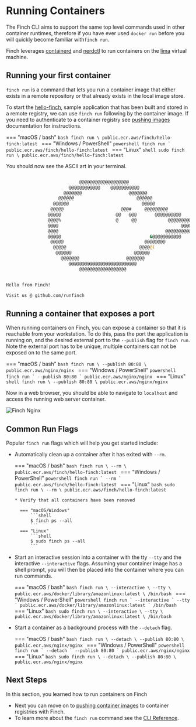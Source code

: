 # Running Containers

The Finch CLI aims to support the same top level commands used in other
container runtimes, therefore if you have ever used `docker run` before you will
quickly become familiar with`finch run`.

Finch leverages [containerd](https://github.com/containerd/containerd) and
[nerdctl](https://github.com/containerd/nerdctl) to run containers on the
[lima](https://github.com/lima-vm/lima) virtual machine.

## Running your first container

`finch run` is a command that lets you run a container image that either exists
in a remote repository or that already exists in the local image store.

To start the
[hello-finch](https://github.com/runfinch/finch/tree/main/contrib/hello-finch),
sample application that has been built and stored in a remote registry, we can
use `finch run` following by the container image. If you need to authenticate to
a container registry see [pushing
images](../pushing-images/#authenticating-to-a-container-registry) documentation
for instructions.

=== "macOS / bash"
    ```bash
    finch run \
        public.ecr.aws/finch/hello-finch:latest
    ```
=== "Windows / PowerShell"
    ```powershell
    finch run `
        public.ecr.aws/finch/hello-finch:latest
    ```
=== "Linux"
    ```shell
    sudo finch run \
        public.ecr.aws/finch/hello-finch:latest
    ```


You should now see the ASCII art in your terminal.

```bash

                            @@@@@@@@@@@@@@@@@@@
                        @@@@@@@@@@@@    @@@@@@@@@@@
                      @@@@@@@                  @@@@@@@
                    @@@@@@                        @@@@@@
                  @@@@@@                            @@@@@
                 @@@@@                      @@@#     @@@@@@@@@
                @@@@@                     @@   @@@       @@@@@@@@@@
                @@@@%                     @     @@            @@@@@@@@@@@
                @@@@                                               @@@@@@@@
                @@@@                                         @@@@@@@@@@@&
                @@@@@                                  &@@@@@@@@@@@
                 @@@@@                               @@@@@@@@
                  @@@@@                            @@@@@(
                   @@@@@@                        @@@@@@
                     @@@@@@@                  @@@@@@@
                        @@@@@@@@@@@@@@@@@@@@@@@@@@
                            @@@@@@@@@@@@@@@@@@


Hello from Finch!

Visit us @ github.com/runfinch
```

## Running a container that exposes a port

When running containers on Finch, you can expose a container so that it is
reachable from your workstation. To do this, pass the port the application is
running on, and the desired external port to the `--publish` flag for `finch
run`. Note the external port has to be unique, multiple containers can not be
exposed on to the same port.

=== "macOS / bash"
    ```bash
    finch run \
        --publish 80:80 \
        public.ecr.aws/nginx/nginx
    ```
=== "Windows / PowerShell"
    ```powershell
    finch run `
        --publish 80:80 `
        public.ecr.aws/nginx/nginx
    ```
=== "Linux"
    ```shell
    finch run \
        --publish 80:80 \
        public.ecr.aws/nginx/nginx
    ```

Now in a web browser, you should be able to
navigate to `localhost` and access the running web server container.

![Finch Nginx](/assets/finch_running_nginx.png "Finch Nginx")

## Common Run Flags

Popular `finch run` flags which will help you get started include:

* Automatically clean up a container after it has exited with `--rm`.

    === "macOS / bash"
        ```bash
        finch run \
            --rm \
            public.ecr.aws/finch/hello-finch:latest
        ```
    === "Windows / PowerShell"
        ```powershell
        finch run `
            --rm `
            public.ecr.aws/finch/hello-finch:latest
        ```
    === "Linux"
        ```bash
        sudo finch run \
            --rm \
            public.ecr.aws/finch/hello-finch:latest
        ```

      * Verify that all containers have been removed

        === "macOS/Windows"
            ```shell
            $ finch ps --all
            ```
        === "Linux"
            ```shell
            $ sudo finch ps --all
            ```

* Start an interactive session into a container with the tty `--tty` and the
  interactive `--interactive` flags. Assuming your container image has a shell
  prompt, you will then be placed into the container where you can run commands.

    === "macOS / bash"
        ```bash
        finch run \
            --interactive \
            --tty \
            public.ecr.aws/docker/library/amazonlinux:latest \
            /bin/bash
        ```
    === "Windows / PowerShell"
        ```powershell
        finch run `
            --interactive `
            --tty `
            public.ecr.aws/docker/library/amazonlinux:latest `
            /bin/bash
        ```
    === "Linux"
        ```bash
        sudo finch run \
            --interactive \
            --tty \
            public.ecr.aws/docker/library/amazonlinux:latest \
            /bin/bash
        ```

* Start a container as a background process with the `--detach` flag.

    === "macOS / bash"
        ```bash
        finch run \
            --detach \
            --publish 80:80 \
            public.ecr.aws/nginx/nginx
        ```
    === "Windows / PowerShell"
        ```powershell
        finch run `
            --detach `
            --publish 80:80 `
            public.ecr.aws/nginx/nginx
        ```
    === "Linux"
        ```bash
        sudo finch run \
            --detach \
            --publish 80:80 \
            public.ecr.aws/nginx/nginx
        ```


## Next Steps

In this section, you learned how to run containers on Finch

* Next you can move on to [pushing container images](../pushing-images/) to
  container registries with Finch.
* To learn more about the `finch run` command see the [CLI
  Reference](../../cli-reference/finch_run/).
